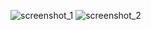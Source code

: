 ![screenshot_1](https://cloud.githubusercontent.com/assets/16969523/14379865/0e087f68-fd9a-11e5-804f-76d0e2bc3ff9.png)
![screenshot_2](https://cloud.githubusercontent.com/assets/16969523/14379867/0e402b48-fd9a-11e5-85f7-b7f788e52100.png)
